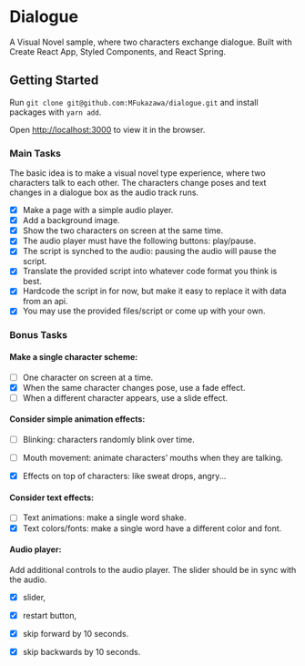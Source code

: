 # Dialogue

A Visual Novel sample, where two characters exchange dialogue.  Built with Create React App, Styled Components, and React Spring.

## Getting Started

Run `git clone git@github.com:MFukazawa/dialogue.git` and install packages with `yarn add`.

Open [http://localhost:3000](http://localhost:3000) to view it in the browser.

### Main Tasks
The basic idea is to make a visual novel type experience, where two characters talk to each other. The
characters change poses and text changes in a dialogue box as the audio track runs.

- [x] Make a page with a simple audio player.
- [x] Add a background image.
- [x] Show the two characters on screen at the same time.
- [x] The audio player must have the following buttons: play/pause.
- [x] The script is synched to the audio: pausing the audio will pause the script.
- [x] Translate the provided script into whatever code format you think is best.
- [x] Hardcode the script in for now, but make it easy to replace it with data from an api.
- [x] You may use the provided files/script or come up with your own.

### Bonus Tasks
#### Make a single character scheme:

- [ ] One character on screen at a time.
- [x] When the same character changes pose, use a fade effect.
- [ ] When a different character appears, use a slide effect.

#### Consider simple animation effects:
- [ ] Blinking: characters randomly blink over time.
- [ ] Mouth movement: animate characters’ mouths when they are talking.
- [x] Effects on top of characters: like sweat drops, angry... 


#### Consider text effects:
- [ ] Text animations: make a single word shake.
- [x] Text colors/fonts: make a single word have a different color and font.

#### Audio player:
Add additional controls to the audio player. The slider should be in sync with the audio.
- [x] slider, 
- [x] restart button, 
- [x] skip forward by 10 seconds. 
- [x] skip backwards by 10 seconds. 

